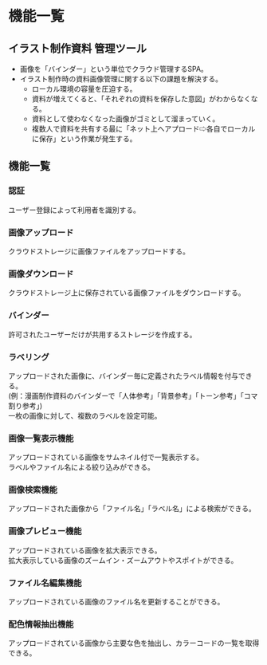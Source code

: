 # 機能一覧
## イラスト制作資料 管理ツール
 -  画像を「バインダー」という単位でクラウド管理するSPA。  
 - イラスト制作時の資料画像管理に関する以下の課題を解決する。  
    - ローカル環境の容量を圧迫する。  
    - 資料が増えてくると、「それぞれの資料を保存した意図」がわからなくなる。  
    - 資料として使わなくなった画像がゴミとして溜まっていく。  
    - 複数人で資料を共有する最に「ネット上へアプロード⇨各自でローカルに保存」という作業が発生する。

## 機能一覧

### 認証
ユーザー登録によって利用者を識別する。

### 画像アップロード
クラウドストレージに画像ファイルをアップロードする。

### 画像ダウンロード
クラウドストレージ上に保存されている画像ファイルをダウンロードする。

### バインダー
許可されたユーザーだけが共用するストレージを作成する。

### ラベリング
アップロードされた画像に、バインダー毎に定義されたラベル情報を付与できる。  
(例：漫画制作資料のバインダーで「人体参考」「背景参考」「トーン参考」「コマ割り参考」)  
一枚の画像に対して、複数のラベルを設定可能。  

### 画像一覧表示機能  
アップロードされている画像をサムネイル付で一覧表示する。  
ラベルやファイル名による絞り込みができる。  

### 画像検索機能
アップロードされた画像から「ファイル名」「ラベル名」による検索ができる。  

### 画像プレビュー機能  
アップロードされている画像を拡大表示できる。  
拡大表示している画像のズームイン・ズームアウトやスポイトができる。  

### ファイル名編集機能
アップロードされている画像のファイル名を更新することができる。

### 配色情報抽出機能
アップロードされている画像から主要な色を抽出し、カラーコードの一覧を取得できる。